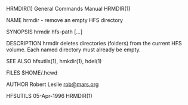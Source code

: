 HRMDIR(1)                                                     General Commands Manual                                                    HRMDIR(1)

NAME
       hrmdir - remove an empty HFS directory

SYNOPSIS
       hrmdir hfs-path [...]

DESCRIPTION
       hrmdir deletes directories (folders) from the current HFS volume. Each named directory must already be empty.

SEE ALSO
       hfsutils(1), hmkdir(1), hdel(1)

FILES
       $HOME/.hcwd

AUTHOR
       Robert Leslie <rob@mars.org>

HFSUTILS                                                            05-Apr-1996                                                          HRMDIR(1)
